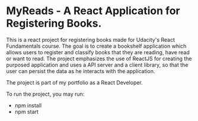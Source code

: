 # MyReads - A React Application for Registering Books.

This is a react project for registering books made for Udacity's React Fundamentals course. The goal is to create a bookshelf application which allows users to register and classify books that they are reading, have read or want to read. The project emphasizes the use of ReactJS for creating the purposed application and uses a API server and a client library, so that the user can persist the data as he interacts with the application.

The project is part of my portfolio as a React Developer.

To run the project, you may run:

- npm install
- npm start
